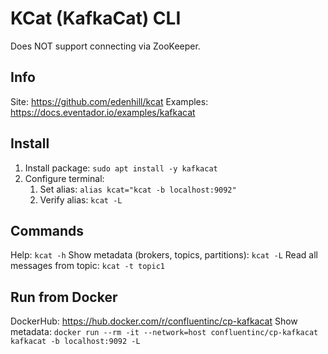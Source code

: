 # KCat (KafkaCat) CLI

Does NOT support connecting via ZooKeeper.

## Info
Site: https://github.com/edenhill/kcat
Examples: https://docs.eventador.io/examples/kafkacat 

## Install
1. Install package: `sudo apt install -y kafkacat`
2. Configure terminal:
	1. Set alias: `alias kcat="kcat -b localhost:9092"`
	2. Verify alias: `kcat -L`

## Commands
Help: `kcat -h`
Show metadata (brokers, topics, partitions): `kcat -L`
Read all messages from topic: `kcat -t topic1`

## Run from Docker
DockerHub: https://hub.docker.com/r/confluentinc/cp-kafkacat
Show metadata: `docker run --rm -it --network=host confluentinc/cp-kafkacat kafkacat -b localhost:9092 -L`
